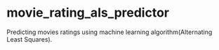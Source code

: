 # movie_rating_als_predictor

Predicting movies ratings using machine learning algorithm(Alternating Least Squares).
